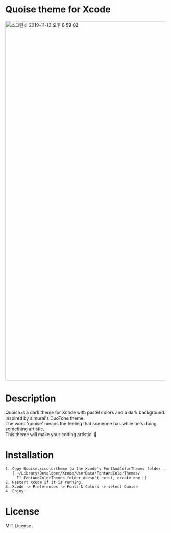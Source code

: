 # Quoise theme for Xcode
<img width="1121" alt="스크린샷 2019-11-13 오후 8 59 02" src="https://user-images.githubusercontent.com/39911797/68763387-a8ae3080-065b-11ea-8f67-47a0cd1f8761.png">

# Description
Quoise is a dark theme for Xcode with pastel colors and a dark background. Inspired by simurai's DuoTone theme.<br>
The word 'quoise' means the feeling that someone has while he's doing something artistic. <br>
This theme will make your coding artistic. 🙂

# Installation
```
1. Copy Quoise.xccolortheme to the Xcode's FontAndColorThemes folder .
   ( ~/Library/Developer/Xcode/UserData/FontAndColorThemes/ 
     If FontAndColorThemes folder doesn't exist, create one. )
2. Restart Xcode if it is running.
3. Xcode -> Preferences -> Fonts & Colors -> select Quoise
4. Enjoy!
```

# License
MIT License
